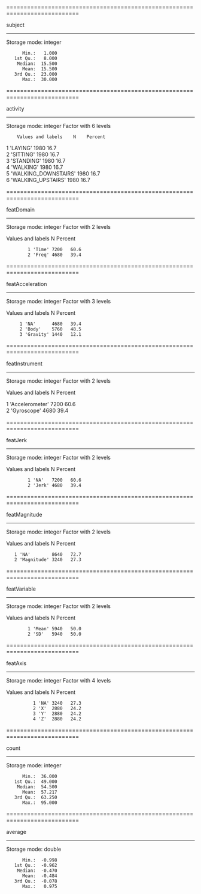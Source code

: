 ===========================================================================

   subject

---------------------------------------------------------------------------

   Storage mode: integer

          Min.:   1.000
       1st Qu.:   8.000
        Median:  15.500
          Mean:  15.500
       3rd Qu.:  23.000
          Max.:  30.000

===========================================================================

   activity

---------------------------------------------------------------------------

   Storage mode: integer
   Factor with 6 levels

        Values and labels    N    Percent 
                                          
   1 'LAYING'             1980   16.7     
   2 'SITTING'            1980   16.7     
   3 'STANDING'           1980   16.7     
   4 'WALKING'            1980   16.7     
   5 'WALKING_DOWNSTAIRS' 1980   16.7     
   6 'WALKING_UPSTAIRS'   1980   16.7     

===========================================================================

   featDomain

---------------------------------------------------------------------------

   Storage mode: integer
   Factor with 2 levels

   Values and labels    N    Percent 
                                     
            1 'Time' 7200   60.6     
            2 'Freq' 4680   39.4     

===========================================================================

   featAcceleration

---------------------------------------------------------------------------

   Storage mode: integer
   Factor with 3 levels

   Values and labels    N    Percent 
                                     
         1 'NA'      4680   39.4     
         2 'Body'    5760   48.5     
         3 'Gravity' 1440   12.1     

===========================================================================

   featInstrument

---------------------------------------------------------------------------

   Storage mode: integer
   Factor with 2 levels

   Values and labels    N    Percent 
                                     
   1 'Accelerometer' 7200   60.6     
   2 'Gyroscope'     4680   39.4     

===========================================================================

   featJerk

---------------------------------------------------------------------------

   Storage mode: integer
   Factor with 2 levels

   Values and labels    N    Percent 
                                     
            1 'NA'   7200   60.6     
            2 'Jerk' 4680   39.4     

===========================================================================

   featMagnitude

---------------------------------------------------------------------------

   Storage mode: integer
   Factor with 2 levels

   Values and labels    N    Percent 
                                     
       1 'NA'        8640   72.7     
       2 'Magnitude' 3240   27.3     

===========================================================================

   featVariable

---------------------------------------------------------------------------

   Storage mode: integer
   Factor with 2 levels

   Values and labels    N    Percent 
                                     
            1 'Mean' 5940   50.0     
            2 'SD'   5940   50.0     

===========================================================================

   featAxis

---------------------------------------------------------------------------

   Storage mode: integer
   Factor with 4 levels

   Values and labels    N    Percent 
                                     
              1 'NA' 3240   27.3     
              2 'X'  2880   24.2     
              3 'Y'  2880   24.2     
              4 'Z'  2880   24.2     

===========================================================================

   count

---------------------------------------------------------------------------

   Storage mode: integer

          Min.:  36.000
       1st Qu.:  49.000
        Median:  54.500
          Mean:  57.217
       3rd Qu.:  63.250
          Max.:  95.000

===========================================================================

   average

---------------------------------------------------------------------------

   Storage mode: double

          Min.:  -0.998
       1st Qu.:  -0.962
        Median:  -0.470
          Mean:  -0.484
       3rd Qu.:  -0.078
          Max.:   0.975

